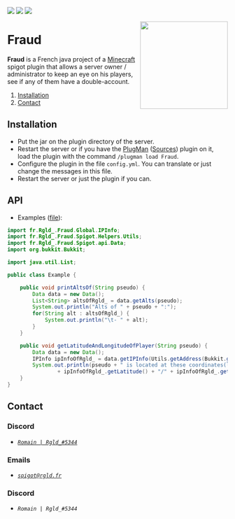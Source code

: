 [![](https://badges.spiget.org/resources/version/Version-green-69872.svg)](https://api.spiget.org/v2/resources/69872/versions/latest/download)
[![](https://badges.spiget.org/resources/rating/Rating-blue-69872.svg)](https://www.spigotmc.org/resources/fraud.69872/)
[![](https://jitci.com/gh/R-Gld/Fraud/svg)](https://jitci.com/gh/R-Gld/Fraud)

<img align="right" src="https://i.imgur.com/WjvQClG.png" height="200" width="200">

# Fraud
**Fraud** is a French java project of a [Minecraft](https://www.minecraft.net) spigot plugin that allows a server owner / administrator to keep an eye on his players, see if any of them have a double-account.

1. [Installation](#Installation)
1. [Contact](#Contact)

## Installation

- Put the jar on the plugin directory of the server.
- Restart the server or if you have the [PlugMan](https://www.spigotmc.org/resources/plugmanx.88135/) ([Sources](https://github.com/TheBlackEntity/PlugMan/)) plugin on it, load the plugin with the command `/plugman load Fraud`.
- Configure the plugin in the file `config.yml`. You can translate or just change the messages in this file.
- Restart the server or just the plugin if you can.

## API

- Examples ([file](https://github.com/R-Gld/Fraud/blob/master/src/tests/Example.java)):
 
```java
import fr.Rgld_.Fraud.Global.IPInfo;
import fr.Rgld_.Fraud.Spigot.Helpers.Utils;
import fr.Rgld_.Fraud.Spigot.api.Data;
import org.bukkit.Bukkit;

import java.util.List;

public class Example {

    public void printAltsOf(String pseudo) {
        Data data = new Data();
        List<String> altsOfRgld_ = data.getAlts(pseudo);
        System.out.println("Alts of " + pseudo + ":");
        for(String alt : altsOfRgld_) {
            System.out.println("\t- " + alt);
        }
    }

    public void getLatitudeAndLongitudeOfPlayer(String pseudo) {
        Data data = new Data();
        IPInfo ipInfoOfRgld_ = data.getIPInfo(Utils.getAddress(Bukkit.getPlayer(pseudo).getAddress()));
        System.out.println(pseudo + " is located at these coordinates(lat/lon): "
                + ipInfoOfRgld_.getLatitude() + "/" + ipInfoOfRgld_.getLongitude());
    }
}

```

## Contact

### Discord
- [*`Romain | Rgld_#5344`*](https://discord.com/users/273162457256558603)

### Emails
- [*`spigot@rgld.fr`*](mailto:spigot@rgld.fr)

### Discord
- *`Romain | Rgld_#5344`*
